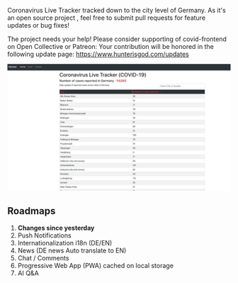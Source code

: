 Coronavirus Live Tracker tracked down to the city level of Germany.
As it's an open source project , feel free to submit pull requests for feature updates or bug fixes!

The project needs your help! Please consider supporting of covid-frontend on Open Collective or Patreon: 
Your contribution will be honored in the following update page:
https://www.hunterisgod.com/updates

![alt text](https://github.com/hunterxxx/covid-frontend/blob/master/public/preview.png)

## Roadmaps

1. <b>Changes since yesterday</b>
2. Push Notifications
3. Internationalization i18n (DE/EN)
4. News (DE news Auto translate to EN)
5. Chat / Comments
6. Progressive Web App (PWA) cached on local storage
7. AI Q&A
